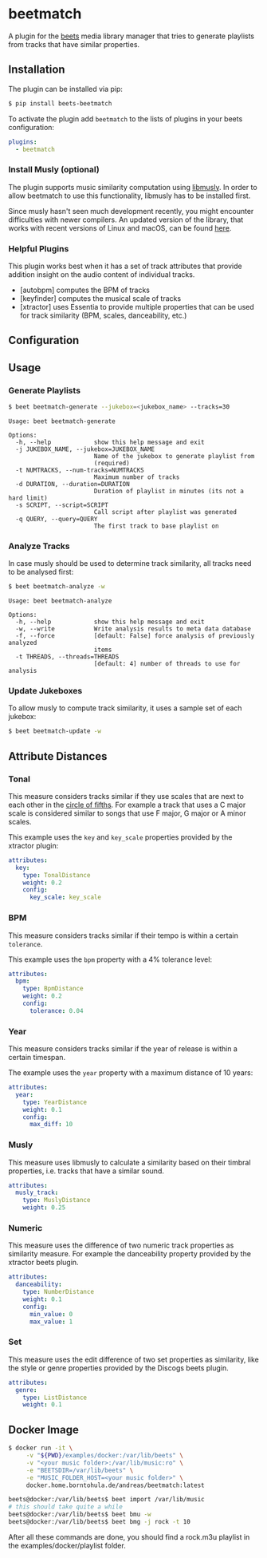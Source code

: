 # beetmatch

A plugin for the [beets](https://beets.io) media library manager that tries to generate playlists from tracks that have
similar properties.

## Installation

The plugin can be installed via pip:

```bash
$ pip install beets-beetmatch
```

To activate the plugin add `beetmatch` to the lists of plugins in your beets configuration:

```yaml
plugins:
  - beetmatch
```

### Install Musly (optional)

The plugin supports music similarity computation using [libmusly](https://github.com/dominikschnitzer/musly).
In order to allow beetmatch to use this functionality, libmusly has to be installed first.

Since musly hasn't seen much development recently, you might encounter difficulties with newer compilers.
An updated version of the library, that works with recent versions of Linux and macOS, can be
found [here](https://github.com/andban/musly).

### Helpful Plugins

This plugin works best when it has a set of track attributes that provide addition insight on the audio content of
individual tracks.

- [autobpm] computes the BPM of tracks
- [keyfinder] computes the musical scale of tracks
- [xtractor] uses Essentia to provide multiple properties that can be used for track similarity (BPM, scales,
  danceability, etc.)

## Configuration

## Usage

### Generate Playlists

```bash
$ beet beetmatch-generate --jukebox=<jukebox_name> --tracks=30
```

```
Usage: beet beetmatch-generate

Options:
  -h, --help            show this help message and exit
  -j JUKEBOX_NAME, --jukebox=JUKEBOX_NAME
                        Name of the jukebox to generate playlist from
                        (required)
  -t NUMTRACKS, --num-tracks=NUMTRACKS
                        Maximum number of tracks
  -d DURATION, --duration=DURATION
                        Duration of playlist in minutes (its not a hard limit)
  -s SCRIPT, --script=SCRIPT
                        Call script after playlist was generated
  -q QUERY, --query=QUERY
                        The first track to base playlist on
```

### Analyze Tracks

In case musly should be used to determine track similarity, all tracks need to be analysed first:

```bash
$ beet beetmatch-analyze -w
```

```
Usage: beet beetmatch-analyze

Options:
  -h, --help            show this help message and exit
  -w, --write           Write analysis results to meta data database
  -f, --force           [default: False] force analysis of previously analyzed
                        items
  -t THREADS, --threads=THREADS
                        [default: 4] number of threads to use for analysis
```

### Update Jukeboxes

To allow musly to compute track similarity, it uses a sample set of each jukebox:

```bash
$ beet beetmatch-update -w
```

## Attribute Distances

### Tonal

This measure considers tracks similar if they use scales that are next to each other in
the [circle of fifths](https://en.wikipedia.org/wiki/Circle_of_fifths).
For example a track that uses a C major scale is considered similar to songs that use F major, G major or A minor
scales.

This example uses the `key` and `key_scale` properties provided by the xtractor plugin:

```yaml
attributes:
  key:
    type: TonalDistance
    weight: 0.2
    config:
      key_scale: key_scale
```

### BPM

This measure considers tracks similar if their tempo is within a certain `tolerance`.

This example uses the `bpm` property with a 4% tolerance level:

```yaml
attributes:
  bpm:
    type: BpmDistance
    weight: 0.2
    config:
      tolerance: 0.04
```

### Year

This measure considers tracks similar if the year of release is within a certain timespan.

The example uses the `year` property with a maximum distance of 10 years:

```yaml
attributes:
  year:
    type: YearDistance
    weight: 0.1
    config:
      max_diff: 10
```

### Musly

This measure uses libmusly to calculate a similarity based on their timbral properties, i.e. tracks that have a similar
sound.

```yaml
attributes:
  musly_track:
    type: MuslyDistance
    weight: 0.25
```

### Numeric

This measure uses the difference of two numeric track properties as similarity measure. For example the danceability
property provided by the xtractor beets plugin.

```yaml
attributes:
  danceability:
    type: NumberDistance
    weight: 0.1
    config:
      min_value: 0
      max_value: 1
```

### Set

This measure uses the edit difference of two set properties as similarity, like the style or genre properties provided
by the Discogs beets plugin.

```yaml
attributes:
  genre:
    type: ListDistance
    weight: 0.1

```

## Docker Image

```bash
$ docker run -it \
     -v "${PWD}/examples/docker:/var/lib/beets" \
     -v "<your music folder>:/var/lib/music:ro" \
     -e "BEETSDIR=/var/lib/beets" \
     -e "MUSIC_FOLDER_HOST=<your music folder>" \
     docker.home.borntohula.de/andreas/beetmatch:latest

beets@docker:/var/lib/beets$ beet import /var/lib/music
# this should take quite a while
beets@docker:/var/lib/beets$ beet bmu -w
beets@docker:/var/lib/beets$ beet bmg -j rock -t 10
```

After all these commands are done, you should find a rock.m3u playlist in the examples/docker/playlist folder.
